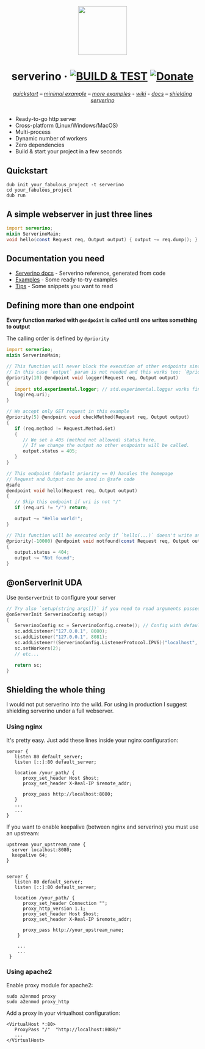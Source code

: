 <p align="center">
    <picture>
      <img src="https://github.com/trikko/serverino/assets/647157/a6f462fa-8b76-43c3-9855-0671e704aa6c" height="128">
    </picture>
    <h1 align="center">serverino &middot; <a href="https://github.com/trikko/serverino/actions/workflows/d.yml"><img src="https://github.com/trikko/serverino/actions/workflows/d.yml/badge.svg" alt="BUILD &amp; TEST" style="max-width: 100%;"></a> <a href="https://paypal.me/andreafontana/5" rel="nofollow"><img src="https://camo.githubusercontent.com/cf3676b83230f6252e02c8bb9a707eb163872978c52a99389ad0b164c240e8e2/68747470733a2f2f696d672e736869656c64732e696f2f62616467652f70617970616c2d6275795f6d655f615f626565722d4646454630303f6c6f676f3d70617970616c266c6f676f436f6c6f723d7768697465" alt="Donate" data-canonical-src="https://img.shields.io/badge/paypal-buy_me_a_beer-FFEF00?logo=paypal&amp;logoColor=white" style="max-width: 100%;"></a></h1>
</p> 
<h6>
<p align="center">
<a href="#quickstart">quickstart</a> – <a href="#a-simple-webserver-in-just-three-lines">minimal example</a> – <a href="https://github.com/trikko/serverino/tree/master/examples">more examples</a> - <a href="https://github.com/trikko/serverino/wiki/">wiki</a> - <a href="#documentation-you-need">docs</a> – <a href="#shielding-the-whole-thing">shielding serverino</a>
</p>
</h6>


* Ready-to-go http server
* Cross-platform (Linux/Windows/MacOS)
* Multi-process
* Dynamic number of workers
* Zero dependencies
* Build & start your project in a few seconds

## Quickstart
```
dub init your_fabulous_project -t serverino
cd your_fabulous_project
dub run
```

## A simple webserver in just three lines
```d
import serverino;
mixin ServerinoMain;
void hello(const Request req, Output output) { output ~= req.dump(); }
```

## Documentation you need
* [Serverino docs](https://trikko.github.io/serverino/) - Serverino reference, generated from code
* [Examples](https://github.com/trikko/serverino/tree/master/examples) - Some ready-to-try examples
* [Tips](https://github.com/trikko/serverino/wiki/) - Some snippets you want to read

## Defining more than one endpoint
**Every function marked with ```@endpoint``` is called until one writes something to output**

The calling order is defined by ```@priority```

```d
import serverino;
mixin ServerinoMain;

// This function will never block the execution of other endpoints since it doesn't write anything to output
// In this case `output` param is not needed and this works too: `@priority(10) @endpoint void logger(Request req)`
@priority(10) @endpoint void logger(Request req, Output output)
{
   import std.experimental.logger; // std.experimental.logger works fine!
   log(req.uri);
}

// We accept only GET request in this example
@priority(5) @endpoint void checkMethod(Request req, Output output)
{
   if (req.method != Request.Method.Get)
   {
      // We set a 405 (method not allowed) status here. 
      // If we change the output no other endpoints will be called.
      output.status = 405;
   }
}

// This endpoint (default priority == 0) handles the homepage
// Request and Output can be used in @safe code
@safe
@endpoint void hello(Request req, Output output)
{
   // Skip this endpoint if uri is not "/"
   if (req.uri != "/") return;

   output ~= "Hello world!";
}

// This function will be executed only if `hello(...)` doesn't write anything to output.
@priority(-10000) @endpoint void notfound(const Request req, Output output)
{
   output.status = 404;
   output ~= "Not found";
}
```

## @onServerInit UDA
Use ```@onServerInit``` to configure your server
```d
// Try also `setup(string args[])` if you need to read arguments passed to your application
@onServerInit ServerinoConfig setup()
{
   ServerinoConfig sc = ServerinoConfig.create(); // Config with default params
   sc.addListener("127.0.0.1", 8080);
   sc.addListener("127.0.0.1", 8081);
   sc.addListener!(ServerinoConfig.ListenerProtocol.IPV6)("localhost", 8082); // IPV6
   sc.setWorkers(2);
   // etc...

   return sc;
}

```

## Shielding the whole thing
I would not put serverino into the wild. For using in production I suggest shielding serverino under a full webserver.

### Using nginx
It's pretty easy. Just add these lines inside your nginx configuration:

```
server {
   listen 80 default_server;
   listen [::]:80 default_server;
   
   location /your_path/ {
      proxy_set_header Host $host;
      proxy_set_header X-Real-IP $remote_addr;
      
      proxy_pass http://localhost:8080;
   }
   ...
   ...
}
```

If you want to enable keepalive (between nginx and serverino) you must use an upstream:

```
upstream your_upstream_name {
  server localhost:8080;
  keepalive 64;
}


server {
   listen 80 default_server;
   listen [::]:80 default_server;

   location /your_path/ {
      proxy_set_header Connection "";
      proxy_http_version 1.1;
      proxy_set_header Host $host;
      proxy_set_header X-Real-IP $remote_addr;
      
      proxy_pass http://your_upstream_name;
    }
    
    ...
    ...
 }
```
### Using apache2
Enable proxy module for apache2:
```
sudo a2enmod proxy
sudo a2enmod proxy_http
```

Add a proxy in your virtualhost configuration:
```
<VirtualHost *:80>
   ProxyPass "/"  "http://localhost:8080/"
   ...
</VirtualHost>
```
